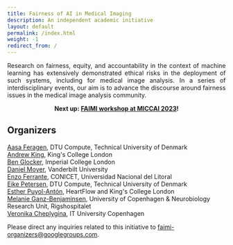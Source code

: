 ```yaml
---
title: Fairness of AI in Medical Imaging
description: An independent academic initiative
layout: default
permalink: /index.html
weight: -1
redirect_from: /
---
```


<p style="text-align: justify">
Research on fairness, equity, and accountability in the context of machine learning has extensively demonstrated ethical risks in the deployment of such systems, including for medical image analysis.
In a series of interdisciplinary events, our aim is to advance the discourse around fairness issues in the medical image analysis community.
</p>

<p style="text-align: center">
<b>Next up: <a href="/2023-miccai/">FAIMI workshop at MICCAI 2023</a>!</b>
</p>

## Organizers

[Aasa Feragen](http://www2.compute.dtu.dk/~afhar/), DTU Compute, Technical University of Denmark  
[Andrew King](https://www.kcl.ac.uk/people/andrew-king), King's College London  
[Ben Glocker](https://www.imperial.ac.uk/people/b.glocker), Imperial College London  
[Daniel Moyer](https://dcmoyer.github.io/), Vanderbilt University  
[Enzo Ferrante](https://eferrante.github.io/), CONICET, Universidad Nacional del Litoral  
[Eike Petersen](https://e-pet.github.io/), DTU Compute, Technical University of Denmark  
[Esther Puyol-Antón](https://www.kcl.ac.uk/people/esther-puyol-anton), HeartFlow and King's College London  
[Melanie Ganz-Benjaminsen](https://sites.google.com/view/melanieganz/home?pli=1), University of Copenhagen & Neurobiology Research Unit, Rigshospitalet  
[Veronika Cheplygina](https://veronikach.com/), IT University Copenhagen  

Please direct any inquiries related to this initiative to <a href="mailto:faimi-organizers@googlegroups.com">faimi-organizers@googlegroups.com</a>.
